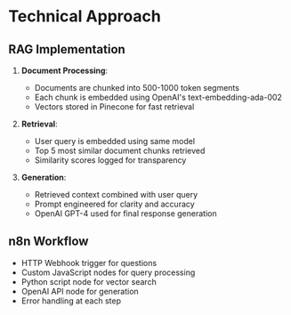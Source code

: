 # Technical Approach

## RAG Implementation

1. **Document Processing**:

   - Documents are chunked into 500-1000 token segments
   - Each chunk is embedded using OpenAI's text-embedding-ada-002
   - Vectors stored in Pinecone for fast retrieval

2. **Retrieval**:

   - User query is embedded using same model
   - Top 5 most similar document chunks retrieved
   - Similarity scores logged for transparency

3. **Generation**:
   - Retrieved context combined with user query
   - Prompt engineered for clarity and accuracy
   - OpenAI GPT-4 used for final response generation

## n8n Workflow

- HTTP Webhook trigger for questions
- Custom JavaScript nodes for query processing
- Python script node for vector search
- OpenAI API node for generation
- Error handling at each step
